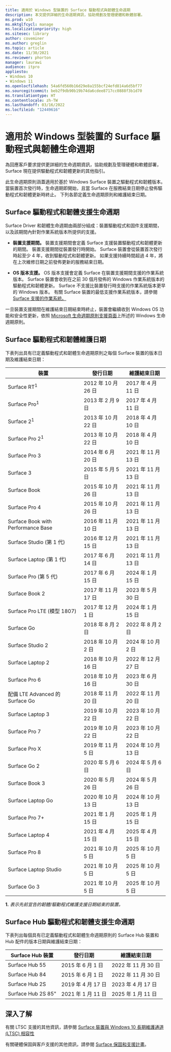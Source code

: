 ```yaml
---
title: 適用於 Windows 型裝置的 Surface 驅動程式與韌體生命週期
description: 本文提供詳細的生命週期資訊，協助規劃及管理硬體和軟體部署。
ms.prod: w10
ms.mktglfcycl: manage
ms.localizationpriority: high
ms.sitesec: library
author: coveminer
ms.author: greglin
ms.topic: article
ms.date: 11/30/2021
ms.reviewer: phorton
manager: laurawi
audience: itpro
appliesto:
- Windows 10
- Windows 11
ms.openlocfilehash: 54a6fd560b16d29e8a155bcf24efd814a6d5bf77
ms.sourcegitcommit: beb2f9db90b19b74da6cdee8717cc0888f3b1d70
ms.translationtype: HT
ms.contentlocale: zh-TW
ms.lasthandoff: 03/16/2022
ms.locfileid: "12449616"
---
```

# <a name="surface-driver-and-firmware-lifecycle-for-windows-based-devices"></a>適用於 Windows 型裝置的 Surface 驅動程式與韌體生命週期
 
為回應客戶要求提供更詳細的生命週期資訊，協助規劃及管理硬體和軟體部署，Surface 現在提供驅動程式和韌體更新的其他指引。
 
此生命週期原則涵蓋適用於基於 Windows Surface 裝置之驅動程式和韌體版本。 當裝置首次發行時，生命週期即開始，且當 Surface 在服務結束日期停止發佈驅動程式和韌體更新時終止。 下列各節定義生命週期原則和維護結束日期。

## <a name="surface-driver-and-firmware-support-lifecycle"></a>Surface 驅動程式和韌體支援生命週期
 
Surface Driver 和韌體生命週期由兩部分組成：裝置驅動程式和固件支援期間，以及該期間內針對作業系統版本所提供的支援。

- **裝置支援期間。** 裝置支援期間會定義 Surface 支援裝置驅動程式和韌體更新的期間。 裝置支援期間從裝置發行時開始。 Surface 裝置會從裝置首次發行時起至少 4 年，收到驅動程式和韌體更新。 如果支援持續時間超過 4 年，將在上次維修日期之前發佈更新的服務結束日期。

- **OS 版本支援。** OS 版本支援會定義 Surface 在裝置支援期間支援的作業系統版本。 Surface 裝置會收到在之前 30 個月發佈的 Windows 作業系統版本的驅動程式和韌體更新。 Surface 不支援比裝置發行時支援的作業系統版本更早的 Windows 版本。 有關 Surface 裝置的最低支援作業系統版本，請參閱 [Surface 支援的作業系統。](https://support.microsoft.com/help/2858199/surface-supported-operating-systems)  

 
一旦裝置支援期間在維護結束日期結束時終止，裝置會繼續收到 Windows OS 功能和安全性更新，依照 [Microsoft 生命週期原則支援頁面](https://support.microsoft.com/hub/4095338/microsoft-lifecycle-policy)上所述的 Windows 生命週期原則。
 

## <a name="surface-driver-and-firmware-servicing-dates"></a>Surface 驅動程式和韌體維護日期

下表列出具有已定義驅動程式和韌體生命週期原則之每個 Surface 裝置的版本日期及維護結束日期：
 

 裝置                             | 發行日期 | 維護結束日期 |
| ---------------------------------- | ------------ | --------------------- |
| Surface RT<sup>1</sup>             | 2012 年 10 月 26 日   | 2017 年 4 月 11 日             |
| Surface Pro<sup>1</sup>            | 2013 年 2 月 9 日     | 2017 年 4 月 11 日             |
| Surface 2<sup>1</sup>              | 2013 年 10 月 22 日   | 2018 年 4 月 10 日             |
| Surface Pro 2<sup>1</sup>          | 2013 年 10 月 22 日   | 2018 年 4 月 10 日             |
| Surface Pro 3                      | 2014 年 6 月 20 日    | 2021 年 11 月 13 日            |
| Surface 3                          | 2015 年 5 月 5 日     | 2021 年 11 月 13 日            |
| Surface Book                       | 2015 年 10 月 26 日   | 2021 年 11 月 13 日            |
| Surface Pro 4                      | 2015 年 10 月 26 日   | 2021 年 11 月 13 日            |
| Surface Book with Performance Base | 2016 年 11 月 10 日   | 2021 年 11 月 13 日            |
| Surface Studio (第 1 代)           | 2016 年 12 月 15 日   | 2021 年 11 月 13 日            |
| Surface Laptop (第 1 代)           | 2017 年 6 月 14 日    | 2021 年 11 月 13 日            |
| Surface Pro (第 5 代)              | 2017 年 6 月 15 日    | 2024 年 1 月 15 日            |
| Surface Book 2                     | 2017 年 11 月 17 日   | 2023 年 5 月 30 日            |
| Surface Pro LTE (模型 1807)       | 2017 年 12 月 1 日    | 2024 年 1 月 15 日             |
| Surface Go                         | 2018 年 8 月 2 日     | 2022 年 8 月 2 日              |
| Surface Studio 2                   | 2018 年 10 月 2 日    | 2024 年 10 月 2 日             |
| Surface Laptop 2                   | 2018 年 10 月 16 日   | 2022 年 12 月 27 日            |
| Surface Pro 6                      | 2018 年 10 月 16 日   | 2023 年 6 月 30 日           |
| 配備 LTE Advanced 的 Surface Go       | 2018 年 11 月 20 日   | 2022 年 11 月 20 日            |
| Surface Laptop 3                   | 2019 年 10 月 22 日   | 2023 年 10 月 22 日            |
| Surface Pro 7                      | 2019 年 10 月 22 日   | 2023 年 10 月 22 日            |
| Surface Pro X                      | 2019 年 11 月 5 日    | 2024 年 10 月 13 日             |
| Surface Go 2                       | 2020 年 5 月 6 日     | 2024 年 5 月 6 日              |
| Surface Book 3                     | 2020 年 5 月 26 日    | 2024 年 5 月 26 日             |
| Surface Laptop Go                  | 2020 年 10 月 13 日   | 2024 年 10 月 13 日            |
| Surface Pro 7+                     | 2021 年 1 月 15 日 | 2025 年 1 月 15 日 |
| Surface Laptop 4                   | 2021 年 4 月 15 日   | 2025 年 4 月 15 日 |
| Surface Pro 8                      | 2021 年 10 月 5 日   |2025 年 10 月 5 日|
| Surface Laptop Studio              | 2021 年 10 月 5 日   |2025 年 10 月 5 日|
| Surface Go 3                       | 2021 年 10 月 5 日   |2025 年 10 月 5 日|

 **1.** *表示先前宣告的韌體/驅動程式維護支援日期結束的裝置。*

## <a name="surface-hub-driver-and-firmware-support-lifecycle"></a>Surface Hub 驅動程式和韌體支援生命週期

下表列出每個具有已定義驅動程式和韌體生命週期原則的 Surface Hub 裝置和 Hub 配件的版本日期與維護結束日期：
 

| Surface Hub 裝置     | 發行日期              | 維護結束日期   |
| ---------------------- | ------------------------- | ---------------------------- |
| Surface Hub 55         | 2015 年 6 月 1 日              | 2022 年 11 月 30 日 |
| Surface Hub 84         | 2015 年 6 月 1 日              | 2022 年 11 月 30 日 |
| Surface Hub 2S         | 2019 年 4 月 17 日            | 2023 年 4 月 17 日    |
| Surface Hub 2S 85"     | 2021 年 1 月 11 日          | 2025 年 1 月 11 日  | 
 
## <a name="learn-more"></a>深入了解

有關 LTSC 支援的其他資訊，請參閱 [Surface 裝置與 Windows 10 長期維護通道 (LTSC) 相容性](surface-device-compatibility-with-windows-10-ltsc.md)

有關硬體保固與客戶支援的其他資訊，請參閱 [Surface 保固和支援計畫](https://www.microsoft.com/surface/business/warranty-service-offerings-and-support)。
